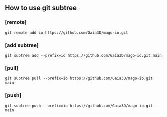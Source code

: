 How to use git subtree
---

### [remote]
```
git remote add io https://github.com/Gaia3D/mago-io.git
```

### [add subtree]
```
git subtree add --prefix=io https://github.com/Gaia3D/mago-io.git main
```

### [pull]
```
git subtree pull --prefix=io https://github.com/Gaia3D/mago-io.git main
```

### [push]
```
git subtree push --prefix=io https://github.com/Gaia3D/mago-io.git main
```
